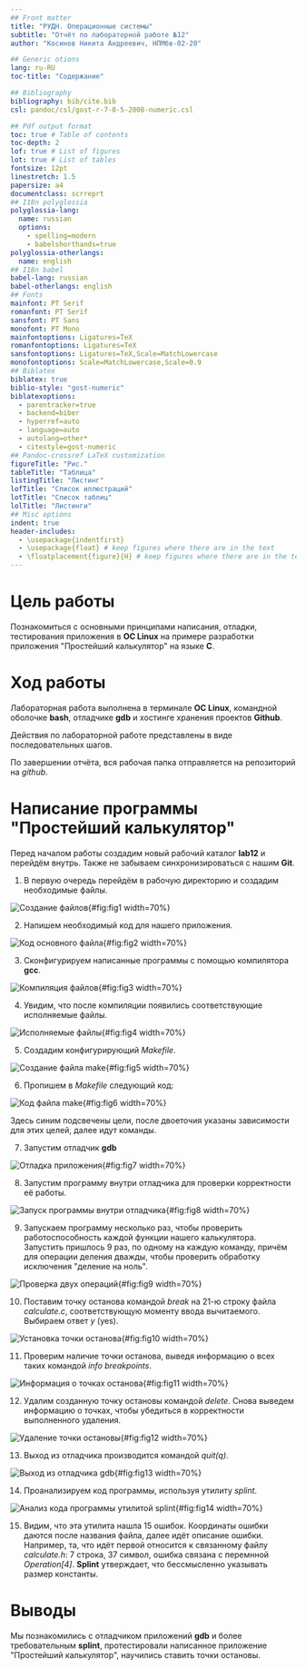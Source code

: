 ```yaml
---
## Front matter
title: "РУДН. Операционные системы"
subtitle: "Отчёт по лабораторной работе №12"
author: "Косинов Никита Андреевич, НПМбв-02-20"

## Generic otions
lang: ru-RU
toc-title: "Содержание"

## Bibliography
bibliography: bib/cite.bib
csl: pandoc/csl/gost-r-7-0-5-2008-numeric.csl

## Pdf output format
toc: true # Table of contents
toc-depth: 2
lof: true # List of figures
lot: true # List of tables
fontsize: 12pt
linestretch: 1.5
papersize: a4
documentclass: scrreprt
## I18n polyglossia
polyglossia-lang:
  name: russian
  options:
	- spelling=modern
	- babelshorthands=true
polyglossia-otherlangs:
  name: english
## I18n babel
babel-lang: russian
babel-otherlangs: english
## Fonts
mainfont: PT Serif
romanfont: PT Serif
sansfont: PT Sans
monofont: PT Mono
mainfontoptions: Ligatures=TeX
romanfontoptions: Ligatures=TeX
sansfontoptions: Ligatures=TeX,Scale=MatchLowercase
monofontoptions: Scale=MatchLowercase,Scale=0.9
## Biblatex
biblatex: true
biblio-style: "gost-numeric"
biblatexoptions:
  - parentracker=true
  - backend=biber
  - hyperref=auto
  - language=auto
  - autolang=other*
  - citestyle=gost-numeric
## Pandoc-crossref LaTeX customization
figureTitle: "Рис."
tableTitle: "Таблица"
listingTitle: "Листинг"
lofTitle: "Список иллюстраций"
lotTitle: "Список таблиц"
lolTitle: "Листинги"
## Misc options
indent: true
header-includes:
  - \usepackage{indentfirst}
  - \usepackage{float} # keep figures where there are in the text
  - \floatplacement{figure}{H} # keep figures where there are in the text
---
```


# Цель работы

Познакомиться с основными принципами написания, отладки, тестирования приложения в **ОС Linux** на примере разработки приложения "Простейший калькулятор" на языке **С**.

# Ход работы

Лабораторная работа выполнена в терминале **OC Linux**, командной оболочке **bash**, отладчике **gdb** и хостинге хранения проектов **Github**.

Действия по лабораторной работе представлены в виде последовательных шагов.

По завершении отчёта, вся рабочая папка отправляется на репозиторий на *github*.

# Написание программы "Простейший калькулятор"

Перед началом работы создадим новый рабочий каталог **lab12** и перейдём внутрь. Также не забываем синхронизироваться с нашим **Git**.

1. В первую очередь перейдём в рабочую директорию и создадим необходимые файлы.

![Создание файлов](./image/1.png){#fig:fig1 width=70%}

2. Напишем необходимый код для нашего приложения.

![Код основного файла](./image/2.png){#fig:fig2 width=70%}

3. Сконфигурируем написанные программы с помощью компилятора **gcc**.

![Компиляция файлов](./image/3.png){#fig:fig3 width=70%}

4. Увидим, что после компиляции появились соответствующие исполняемые файлы.

![Исполняемые файлы](./image/4.png){#fig:fig4 width=70%}

5. Создадим конфигурирующий *Makefile*.

![Создание файла make](./image/5.png){#fig:fig5 width=70%}

6. Пропишем в *Makefile* следующий код:

![Код файла make](./image/6.png){#fig:fig6 width=70%}

Здесь синим подсвечены цели, после двоеточия указаны зависимости для этих целей, далее идут команды.

7. Запустим отладчик **gdb**

![Отладка приложения](./image/7.png){#fig:fig7 width=70%}

8. Запустим программу внутри отладчика для проверки корректности её работы.

![Запуск программы внутри отладчика](./image/8.png){#fig:fig8 width=70%}

9. Запускаем программу несколько раз, чтобы проверить работоспособность каждой функции нашего калькулятора. Запустить пришлось 9 раз, по одному на каждую команду, причём для операции деления дважды, чтобы проверить обработку исключения "деление на ноль".

![Проверка двух операций](./image/9.png){#fig:fig9 width=70%}

10. Поставим точку останова командой *break* на 21-ю строку файла *calculate.c*, соответствующую моменту ввода вычитаемого. Выбираем ответ *y* (yes).

![Установка точки останова](./image/10.png){#fig:fig10 width=70%}

11. Проверим наличие точки останова, выведя информацию о всех таких командой *info breakpoints*.

![Информация о точках останова](./image11.png){#fig:fig11 width=70%}

12. Удалим созданную точку остановы командой *delete*. Снова выведем информацию о точках, чтобы убедиться в корректности выполненного удаления.

![Удаление точки остановы](./image12.png){#fig:fig12 width=70%}

13. Выход из отладчика производится командой *quit(q)*.

![Выход из отладчика gdb](./image13.png){#fig:fig13 width=70%}

14. Проанализируем код программы, используя утилиту *splint*.

![Анализ кода программы утилитой splint](./image14.png){#fig:fig14 width=70%}

15. Видим, что эта утилита нашла 15 ошибок. Координаты ошибки даются после названия файла, далее идёт описание ошибки. Например, та, что идёт первой относится к связанному файлу *calculate.h*: 7 строка, 37 символ, ошибка связана с перемнной *Operation[4]*. **Splint** утверждает, что бессмысленно указывать размер константы.

# Выводы

Мы познакомились с отладчиком приложений **gdb** и более требовательным **splint**, протестировали написанное приложение "Простейший калькулятор", научились ставить точки остановы.



